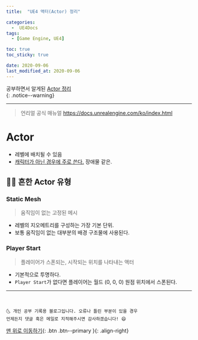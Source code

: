 ```yaml
---
title:  "UE4 액터(Actor) 정리" 

categories:
  -  UE4Docs
tags:
  - [Game Engine, UE4]

toc: true
toc_sticky: true

date: 2020-09-06
last_modified_at: 2020-09-06
---
```


공부하면서 알게된 <u>Actor 정리</u>  
{: .notice--warning}

***

> 언리얼 공식 매뉴얼 <https://docs.unrealengine.com/ko/index.html>

# Actor

- 레벨에 배치될 수 있음
- <u>캐릭터가 아닌 경우에 주로 쓴다.</u> 장애물 같은.

## 👩‍🦰 흔한 Actor 유형

### Static Mesh

> 움직임이 없는 고정된 메시

- 레벨의 지오메트리를 구성하는 가장 기본 단위.
- 보통 움직임이 없는 대부분의 배경 구조물에 사용된다. 

### Player Start

> 플레이어가 스폰되는, 시작되는 위치를 나타내는 액터

- 기본적으로 투명하다.
- `Player Start`가 없다면 플레이어는 월드 (0, 0, 0) 원점 위치에서 스폰된다.

***
<br>

    🌜 개인 공부 기록용 블로그입니다. 오류나 틀린 부분이 있을 경우 
    언제든지 댓글 혹은 메일로 지적해주시면 감사하겠습니다! 😄

[맨 위로 이동하기](#){: .btn .btn--primary }{: .align-right}